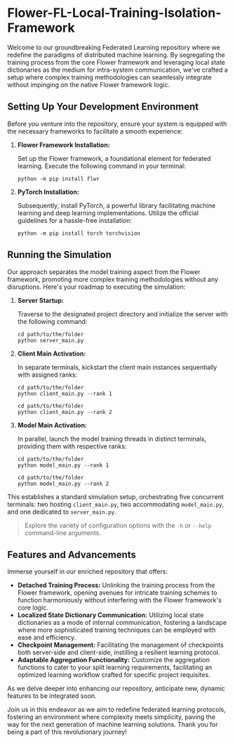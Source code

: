 # Flower-FL-Local-Training-Isolation-Framework
Welcome to our groundbreaking Federated Learning repository where we redefine the paradigms of distributed machine learning. By segregating the training process from the core Flower framework and leveraging local state dictionaries as the medium for intra-system communication, we've crafted a setup where complex training methodologies can seamlessly integrate without impinging on the native Flower framework logic.

## Setting Up Your Development Environment

Before you venture into the repository, ensure your system is equipped with the necessary frameworks to facilitate a smooth experience:

1. **Flower Framework Installation:**
   
   Set up the Flower framework, a foundational element for federated learning. Execute the following command in your terminal:
   
   ```shell
   python -m pip install flwr 
   ```

2. **PyTorch Installation:**
   
   Subsequently, install PyTorch, a powerful library facilitating machine learning and deep learning implementations. Utilize the official guidelines for a hassle-free installation:
   
   ```shell
   python -m pip install torch torchvision
   ```

## Running the Simulation

Our approach separates the model training aspect from the Flower framework, promoting more complex training methodologies without any disruptions. Here's your roadmap to executing the simulation:

1. **Server Startup:**
   
   Traverse to the designated project directory and initialize the server with the following command:
   
   ```shell
   cd path/to/the/folder
   python server_main.py
   ```

2. **Client Main Activation:**
   
   In separate terminals, kickstart the client main instances sequentially with assigned ranks:
   
   ```shell
   cd path/to/the/folder
   python client_main.py --rank 1
   ```
   ```shell
   cd path/to/the/folder
   python client_main.py --rank 2
   ```

3. **Model Main Activation:**
   
   In parallel, launch the model training threads in distinct terminals, providing them with respective ranks:
   
   ```shell
   cd path/to/the/folder
   python model_main.py --rank 1
   ```
   ```shell
   cd path/to/the/folder
   python model_main.py --rank 2
   ```

This establishes a standard simulation setup, orchestrating five concurrent terminals: two hosting `client_main.py`, two accommodating `model_main.py`, and one dedicated to `server_main.py`.

> Explore the variety of configuration options with the `-h` or `--help` command-line arguments.

## Features and Advancements

Immerse yourself in our enriched repository that offers:

- **Detached Training Process:** Unlinking the training process from the Flower framework, opening avenues for intricate training schemes to function harmoniously without interfering with the Flower framework's core logic.
- **Localized State Dictionary Communication:** Utilizing local state dictionaries as a mode of internal communication, fostering a landscape where more sophisticated training techniques can be employed with ease and efficiency.
- **Checkpoint Management:** Facilitating the management of checkpoints both server-side and client-side, instilling a resilient learning protocol.
- **Adaptable Aggregation Functionality:** Customize the aggregation functions to cater to your split learning requirements, facilitating an optimized learning workflow crafted for specific project requisites.

As we delve deeper into enhancing our repository, anticipate new, dynamic features to be integrated soon.

Join us in this endeavor as we aim to redefine federated learning protocols, fostering an environment where complexity meets simplicity, paving the way for the next generation of machine learning solutions. Thank you for being a part of this revolutionary journey!